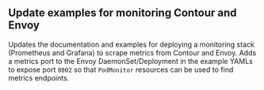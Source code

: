 ## Update examples for monitoring Contour and Envoy

Updates the documentation and examples for deploying a monitoring stack (Prometheus and Grafana) to scrape metrics from Contour and Envoy.
Adds a metrics port to the Envoy DaemonSet/Deployment in the example YAMLs to expose port `8002` so that `PodMonitor` resources can be used to find metrics endpoints.
